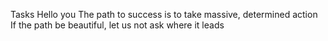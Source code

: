 Tasks
Hello you
The path to success is to take massive, determined action
If the path be beautiful, let us not ask where it leads
